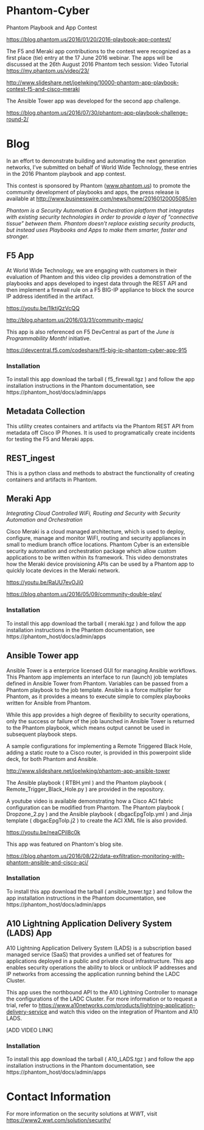 # Phantom-Cyber
Phantom Playbook and App Contest

https://blog.phantom.us/2016/01/20/2016-playbook-app-contest/

The F5 and Meraki app  contributions to the contest were recognized as a first place (tie) entry at the 17 June 2016 webinar.
The apps will be discussed at the 26th August 2016 Phantom tech session: Video Tutorial https://my.phantom.us/video/23/

http://www.slideshare.net/joelwking/10000-phantom-app-playbook-contest-f5-and-cisco-meraki


The Ansible Tower app was developed for the second app challenge.

https://blog.phantom.us/2016/07/30/phantom-app-playbook-challenge-round-2/

# Blog
In an effort to demonstrate building and automating the next generation networks, I’ve submitted on behalf of World Wide Technology, these entries in the 2016 Phantom playbook and app contest. 

This contest is sponsored by Phantom (www.phantom.us) to promote the community development of playbooks and apps, the press release is available at http://www.businesswire.com/news/home/20160120005085/en

*Phantom is a Security Automation & Orchestration platform that integrates with existing security technologies in order to provide a layer of “connective tissue” between them.  Phantom doesn’t replace existing security products, but instead uses Playbooks and Apps to make them smarter, faster and stronger.*

## F5 App
At World Wide Technology, we are engaging with customers in their evaluation of Phantom and this video clip provides a demonstration of the playbooks and apps developed to ingest data through the REST API and then implement a firewall rule on a F5 BIG-IP appliance to block the source IP address identified in the artifact.

https://youtu.be/1lktjQzVcQQ

http://blog.phantom.us/2016/03/31/community-magic/

This app is also referenced on F5 DevCentral as part of the *June is Programmability Month!* initiative.

https://devcentral.f5.com/codeshare/f5-big-ip-phantom-cyber-app-915

### Installation
To install this app download the tarball ( f5_firewall.tgz ) and follow the app installation instructions in the Phantom documentation, see https://phantom_host/docs/admin/apps

## Metadata Collection
This utility creates containers and artifacts via the Phantom REST API from metadata off Cisco IP Phones. It is used to programatically create incidents for testing the F5 and Meraki apps.

## REST_ingest
This is a python class and methods to abstract the functionality of creating containers and artifacts in Phantom.

## Meraki App
*Integrating Cloud Controlled WiFi, Routing and Security with Security Automation and Orchestration*

Cisco Meraki is a cloud managed architecture, which is used to deploy, configure, manage and monitor WiFI, routing and security appliances in small to medium branch office locations. Phantom Cyber is an extensible security automation and orchestration package which allow custom applications to be written within its framework. This video demonstrates how the Meraki device provisioning APIs can be used by a Phantom app to quickly locate devices in the Meraki network.

https://youtu.be/RaUU7evOJi0

https://blog.phantom.us/2016/05/09/community-double-play/

### Installation
To install this app download the tarball ( meraki.tgz ) and follow the app installation instructions in the Phantom documentation, see https://phantom_host/docs/admin/apps

## Ansible Tower app
Ansible Tower is a enterprice licensed GUI for managing Ansible workflows. This Phantom app implements an interface to run (launch) job templates defined in Ansible Tower from Phantom. Variables can be passed from a Phantom playbook to the job template. Ansible is a force multiplier for Phantom, as it provides a means to execute simple to complex playbooks written for Ansible from Phantom.

While this app provides a high degree of flexibility to security operations, only the success or failure of the job launched in Ansible Tower is returned to the Phantom playbook, which means output cannot be used in subsequent playbook steps. 

A sample configurations for implementing a Remote Triggered Black Hole, adding a static route to a Cisco router, is provided in this powerpoint slide deck, for both Phantom and Ansible. 

http://www.slideshare.net/joelwking/phantom-app-ansible-tower

The Ansible playbook ( RTBH.yml ) and the Phantom playbook ( Remote_Trigger_Black_Hole.py ) are provided in the repository.

A youtube video is available demonstrating how a Cisco ACI fabric configuration can be modified from Phantom. 
The Phantom playbook ( Dropzone_2.py ) and the Ansible playbook ( dbgacEpgToIp.yml ) and Jinja template ( dbgacEpgToIp.j2 ) to create the ACI XML file is also provided.

https://youtu.be/neaCPil8c0k

This app was featured on Phantom's blog site.

https://blog.phantom.us/2016/08/22/data-exfiltration-monitoring-with-phantom-ansible-and-cisco-aci/

### Installation
To install this app download the tarball ( ansible_tower.tgz ) and follow the app installation instructions in the Phantom documentation, see https://phantom_host/docs/admin/apps


## A10 Lightning Application Delivery System (LADS) App
A10 Lightning Application Delivery System (LADS) is a subscription based managed service (SaaS) that provides a unified set of features for applications deployed in a public and private cloud infrastructure. This app enables security operations the ability to block or unblock IP addresses and IP networks from accessing the application running behind the LADC Cluster. 

This app uses the northbound API to the A10 Lightning Controller to manage the configurations of the LADC Cluster. For more information or to request a trial, refer to https://www.a10networks.com/products/lightning-application-delivery-service and watch this video on the integration of Phantom and A10 LADS.

[ADD VIDEO LINK]

### Installation
To install this app download the tarball ( A10_LADS.tgz ) and follow the app installation instructions in the Phantom documentation, see https://phantom_host/docs/admin/apps

# Contact Information

For more information on the security solutions at WWT, visit https://www2.wwt.com/solution/security/
